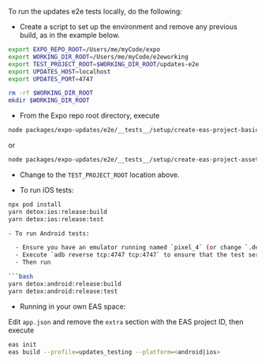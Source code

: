 To run the updates e2e tests locally, do the following:

- Create a script to set up the environment and remove any previous build, as in the example below.

```bash
export EXPO_REPO_ROOT=/Users/me/myCode/expo
export WORKING_DIR_ROOT=/Users/me/myCode/e2eworking
export TEST_PROJECT_ROOT=$WORKING_DIR_ROOT/updates-e2e
export UPDATES_HOST=localhost
export UPDATES_PORT=4747

rm -rf $WORKING_DIR_ROOT
mkdir $WORKING_DIR_ROOT
```

- From the Expo repo root directory, execute

```bash
node packages/expo-updates/e2e/__tests__/setup/create-eas-project-basic
```

or

```bash
node packages/expo-updates/e2e/__tests__/setup/create-eas-project-assets
```

- Change to the `TEST_PROJECT_ROOT` location above.

- To run iOS tests:

```bash
npx pod install
yarn detox:ios:release:build
yarn detox:ios:release:test

- To run Android tests:

  - Ensure you have an emulator running named `pixel_4` (or change `.detoxrc.json` to use the name of your own running emulator)
  - Execute `adb reverse tcp:4747 tcp:4747` to ensure that the test server is accessible
  - Then run

```bash
yarn detox:android:release:build
yarn detox:android:release:test
```

- Running in your own EAS space:

Edit `app.json` and remove the `extra` section with the EAS project ID, then execute

```bash
eas init
eas build --profile=updates_testing --platform=<android|ios>
```
